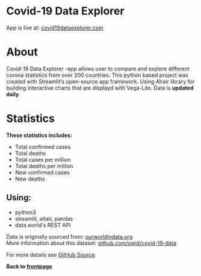 # Covid-19 Data Explorer
App is live at: [covid19dataexplorer.com](https://www.covid19dataexplorer.com/)

# About
Covid-19 Data Explorer -app allows user to compare and explore different corona statistics from over 200 countries.
This python based project was created with Streamlit’s open-source app framework.
Using Alrair library for building interactive charts that are displayd with Vega-Lite. Data is **updated daily**.

# Statistics
**These statistics includes:**
* Total confirmed cases
* Total deaths
* Total cases per million  
* Total deaths per million
* New confirmed cases
* New deaths

## Using:
* python3
* streamlit, altair, pandas
* data.world's REST API

Data is originally sourced from: [ourworldindata.org](https://ourworldindata.org/coronavirus-source-data)  
More information about this dataset: [github.com/owid/covid-19-data](https://github.com/owid/covid-19-data/tree/master/public/data)

For more details see [GitHub Source](https://github.com/kurval/COVID-19-Data-Explorer).  
  
**Back to [frontpage](https://kurval.github.io/)**
